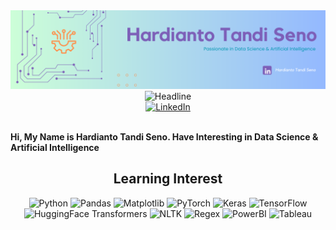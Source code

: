 <div>
    <div align=center>
        <img src="oce.png"  alt="Profile Banner"/>
    </div>
    <div align=center>
        <img src="https://readme-typing-svg.herokuapp.com?color=%236FDA44&size=32&center=true&vCenter=true&width=600&height=50&lines=Hardianto+Tandi+Seno;Informatics+Engineering+Student;Data+Science+&+AI+Enthusiast" alt="Headline" />
    </div>
    <div align=center>
        <a href="https://www.linkedin.com/in/hardianto-ts/"><img src="https://img.shields.io/badge/Linkedin-0077b5?style=flat&logo=linkedin" alt="LinkedIn" /></a>
    </div>
    <div align=left>
        <br>
        <p>
            <strong>
                Hi, My Name is Hardianto Tandi Seno. Have Interesting in Data Science & Artificial Intelligence<br>
            </strong>
        </p>
        <h2 align="center">Learning Interest</h2>
        <p align="center">
          <img src="https://img.shields.io/badge/python-3670A0?style=for-the-badge&logo=python&logoColor=ffdd54" alt="Python">
          <img src="https://img.shields.io/badge/pandas-%23150458.svg?style=for-the-badge&logo=pandas&logoColor=white" alt="Pandas">
          <img src="https://img.shields.io/badge/Matplotlib-%23ffffff.svg?style=for-the-badge&logo=Matplotlib&logoColor=black" alt="Matplotlib">
          <img src="https://img.shields.io/badge/pytorch-EE4C2C?style=for-the-badge&logo=pytorch&logoColor=white" alt="PyTorch">
          <img src="https://img.shields.io/badge/Keras-%23D00000.svg?style=for-the-badge&logo=Keras&logoColor=white" alt="Keras">
          <img src="https://img.shields.io/badge/TensorFlow-%23FF6F00.svg?style=for-the-badge&logo=TensorFlow&logoColor=white" alt="TensorFlow">
          <img src="https://img.shields.io/badge/huggingface-transformers-FAC02E?style=for-the-badge&logo=huggingface&logoColor=black" alt="HuggingFace Transformers">
          <img src="https://img.shields.io/badge/nltk-39A85A?style=for-the-badge&logo=nltk&logoColor=white" alt="NLTK">
          <img src="https://img.shields.io/badge/regex-000000?style=for-the-badge&logo=regex&logoColor=white" alt="Regex">
          <img src="https://img.shields.io/badge/PowerBI-F2C811?style=for-the-badge&logo=powerbi&logoColor=black" alt="PowerBI">
          <img src="https://img.shields.io/badge/Tableau-E97627?style=for-the-badge&logo=tableau&logoColor=white" alt="Tableau">
        </p>
    </div>
</div>
